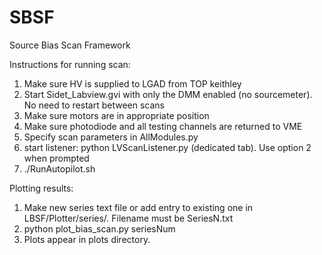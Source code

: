 # SBSF
Source Bias Scan Framework

Instructions for running scan:

1) Make sure HV is supplied to LGAD from TOP keithley
2) Start Sidet_Labview.gvi with only the DMM enabled (no sourcemeter). No need to restart between scans
3) Make sure motors are in appropriate position
4) Make sure photodiode and all testing channels are returned to VME
5) Specify scan parameters in AllModules.py
6) start listener: python LVScanListener.py (dedicated tab). Use option 2 when prompted
7) ./RunAutopilot.sh


Plotting results:
1) Make new series text file or add entry to existing one in LBSF/Plotter/series/. Filename must be SeriesN.txt
2) python plot_bias_scan.py seriesNum
3) Plots appear in plots directory.
